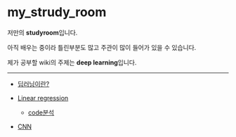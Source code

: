 # my_strudy_room

저만의 **studyroom**입니다.

아직 배우는 중이라 틀린부분도 많고 주관이 많이 들어가 있을 수 있습니다.

제가 공부할 wiki의 주제는 **deep learning**입니다.

***


* [딥러닝이란?](https://github.com/jaehyeopchoi/my_strudy_room/wiki/%EB%94%A5%EB%9F%AC%EB%8B%9D%EC%9D%B4%EB%9E%80%3F)
* [Linear regression](https://github.com/jaehyeopchoi/my_strudy_room/wiki/Linear-regression)

  * [code분석](https://github.com/jaehyeopchoi/my_strudy_room/wiki/Linear-regression_code%EB%B6%84%EC%84%9D)
* [CNN](https://github.com/jaehyeopchoi/my_strudy_room/wiki/CNN)

